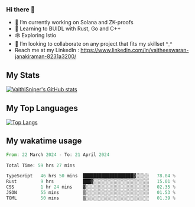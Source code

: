 ### Hi there 👋

- 🔭 I’m currently working on Solana and ZK-proofs
- 📖 Learning to BUIDL with Rust, Go and C++
- 🕸️ Exploring Istio
- 👯 I’m looking to collaborate on any project that fits my skillset ^_^
- Reach me at my LinkedIn : https://www.linkedin.com/in/vaitheeswaran-janakiraman-8231a3200/

## My Stats
[![VaithiSniper's GitHub stats](https://github-readme-stats.vercel.app/api?username=VaithiSniper&hide=stars&theme=radical)](https://github.com/anuraghazra/github-readme-stats)

## My Top Languages

[![Top Langs](https://github-readme-stats.vercel.app/api/top-langs/?username=VaithiSniper&layout=compact)](https://github.com/anuraghazra/github-readme-stats)

## My wakatime usage

<!--START_SECTION:waka-->

```rust
From: 22 March 2024 - To: 21 April 2024

Total Time: 59 hrs 27 mins

TypeScript   46 hrs 50 mins  ███████████████████▓░░░░░   78.04 %
Rust         9 hrs           ███▓░░░░░░░░░░░░░░░░░░░░░   15.01 %
CSS          1 hr 24 mins    ▓░░░░░░░░░░░░░░░░░░░░░░░░   02.35 %
JSON         55 mins         ▒░░░░░░░░░░░░░░░░░░░░░░░░   01.53 %
TOML         50 mins         ▒░░░░░░░░░░░░░░░░░░░░░░░░   01.39 %
```

<!--END_SECTION:waka-->
